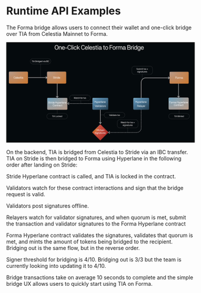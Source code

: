 # Runtime API Examples

The Forma bridge allows users to connect their wallet and one-click bridge over TIA from Celestia Mainnet to Forma. 

![Bridge Explanation](/src/bridge/logo/bridge%20image.png)

On the backend, TIA is bridged from Celestia to Stride via an IBC transfer. TIA on Stride is then bridged to Forma using Hyperlane in the following order after landing on Stride:

Stride Hyperlane contract is called, and TIA is locked in the contract.

Validators watch for these contract interactions and sign that the bridge request is valid.

Validators post signatures offline.

Relayers watch for validator signatures, and when quorum is met, submit the transaction and validator signatures to the Forma Hyperlane contract 

Forma Hyperlane contract validates the signatures, validates that quorum is met, and mints the amount of tokens being bridged to the recipient. Bridging out is the same flow, but in the reverse order.

Signer threshold for bridging is 4/10. Bridging out is 3/3 but the team is currently looking into updating it to 4/10.

Bridge transactions take on average 10 seconds to complete and the simple bridge UX allows users to quickly start using TIA on Forma. 

